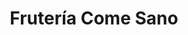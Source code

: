 ---
title: "Frutería Come Sano"
url: /san-pedro-de-la-paz/fruteria-come-sano/
shop: Gemüse & Obst
---